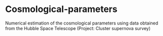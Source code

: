 # Cosmological-parameters
Numerical estimation of the cosmological parameters using data obtained from the Hubble Space Telescope (Project: Cluster supernova survey)

